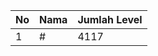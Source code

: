 | No | Nama            | Jumlah Level |
|----|-----------------|--------------|
| 1  | #    |    4117        |
